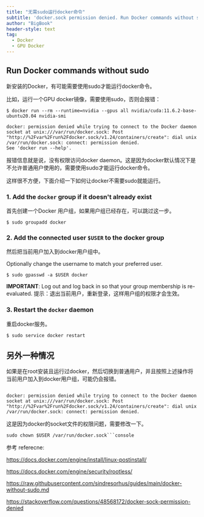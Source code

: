 ```yaml
---
title: "无需sudo运行docker命令"
subtitle: 'docker.sock permission denied. Run Docker commands without sudo'
author: "BigBook"
header-style: text
tag:
  - Docker
  - GPU Docker
---
```

## Run Docker commands without sudo

新安装的Docker，有可能需要使用sudo才能运行docker命令。

比如，运行一个GPU docker镜像，需要使用sudo，否则会报错：

```console
$ docker run --rm --runtime=nvidia --gpus all nvidia/cuda:11.6.2-base-ubuntu20.04 nvidia-smi

docker: permission denied while trying to connect to the Docker daemon socket at unix:///var/run/docker.sock: Post "http://%2Fvar%2Frun%2Fdocker.sock/v1.24/containers/create": dial unix /var/run/docker.sock: connect: permission denied.
See 'docker run --help'.

```

报错信息就是说，没有权限访问docker daemon。这是因为docker默认情况下是不允许普通用户使用的，需要使用sudo才能运行docker命令。

这样很不方便，下面介绍一下如何让docker不需要sudo就能运行。

### 1. Add the `docker` group if it doesn't already exist

首先创建一个Docker 用户组，如果用户组已经存在，可以跳过这一步。

```console
$ sudo groupadd docker
```

### 2. Add the connected user `$USER` to the docker group

然后把当前用户加入到docker用户组中。

Optionally change the username to match your preferred user.

```console
$ sudo gpasswd -a $USER docker
```

**IMPORTANT**: Log out and log back in so that your group membership is re-evaluated.
提示：退出当前用户，重新登录，这样用户组的权限才会生效。

### 3. Restart the `docker` daemon

重启docker服务。

```console
$ sudo service docker restart
```


## 另外一种情况

如果是在root安装且运行过docker，然后切换到普通用户，并且按照上述操作将当前用户加入到docker用户组，可能仍会报错。

```console

docker: permission denied while trying to connect to the Docker daemon socket at unix:///var/run/docker.sock: Post "http://%2Fvar%2Frun%2Fdocker.sock/v1.24/containers/create": dial unix /var/run/docker.sock: connect: permission denied.
```

这是因为docker的socket文件的权限问题，需要修改一下。

```console
sudo chown $USER /var/run/docker.sock```console
```




参考 referecne: 

https://docs.docker.com/engine/install/linux-postinstall/

https://docs.docker.com/engine/security/rootless/

https://raw.githubusercontent.com/sindresorhus/guides/main/docker-without-sudo.md

https://stackoverflow.com/questions/48568172/docker-sock-permission-denied